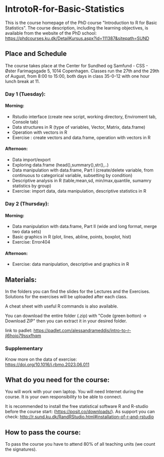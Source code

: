 # IntrotoR-for-Basic-Statistics
This is the course homepage of the PhD course "Introduction to R for Basic Statistics".
The course description, including the learning objectives, is available from the website of the PhD school:
https://phdcourses.ku.dk/DetailKursus.aspx?id=111387&sitepath=SUND

## Place and Schedule
The course takes place at the Center for Sundhed og Samfund - CSS - Øster Farimagsgade 5, 1014 Copenhagen.
Classes run the 27th and the 29th of August, from 8:00 to 15:00, both days in class 35-0-12 with one hour lunch break at 11.

### Day 1 (Tuesday): 

  #### Morning: 
  - Rstudio interface (create new script, working directory, Enviroment tab, Console tab)
  - Data structures in R (type of variables, Vector, Matrix, data.frame)
  - Operation with vectors in R
  - Exercise : create vectors and data.frame, operation with vectors in R

  #### Afternoon:
  - Data import/export
  - Exploring data.frame (head(),summary(),str(),..)
  - Data manipulation with data.frame, Part I (create/delete variable, from continuous to categorical variable, subsetting by condition)
  - Descriptive analysis in R (table,mean,sd, min/max,quantile, sumamry statistics by group)
  - Exercise: import data, data manipulation, descriptive statistics in R

 ### Day 2 (Thursday):

  #### Morning: 
 - Data manipulation with data.frame, Part II (wide and long format, merge two data sets)
 - Basic graphics in R (plot, lines, abline, points, boxplot, hist)
 - Exercise: Error404

 #### Afternoon:
 - Exercise: data manipulation, descriptive and graphics in R
 
    
## Materials:
In the folders you can find the slides for the Lectures and the Exercises.
Solutions for the exercises will be uploaded after each class.

A cheat sheet with useful R commands is also available.

You can download the entire folder (.zip) with "Code (green botton) -> Download ZIP" 
then you can extract it in your desired folder. 

link to padlet: https://padlet.com/alessandrameddis/intro-to-r-jl6hoio79ssxfhqm

### Supplementary
Know more on the data of exercise: https://doi.org/10.1016/j.rbmo.2023.06.011

## What do you need for the course:
You will work with your own laptop. You will need Internet during the course. 
It is your own responsibility to be able to connect. 

It is recommended to install the free statistical software R and R-studio before the course start:
(https://posit.co/downloads/).
As support you can check: http://r.sund.ku.dk/RandRStudio.html#installation-of-r-and-rstudio

## How to pass the course:
To pass the course you have to attend 80% of all teaching units (we count the signatures).




